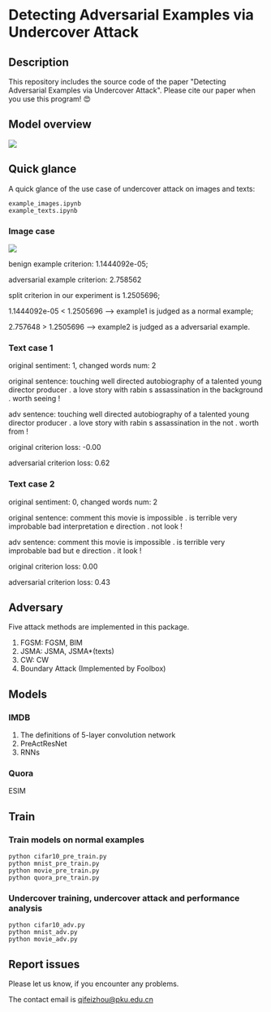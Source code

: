 # Detecting Adversarial Examples via Undercover Attack

## Description
This repository includes the source code of the paper "Detecting Adversarial Examples via Undercover Attack". Please cite our paper when you use this program! 😍

## Model overview
![](https://i.loli.net/2019/11/22/STtspcuDf6PVUqb.png)

## Quick glance
A quick glance of the use case of undercover attack on images and texts:

```
example_images.ipynb
example_texts.ipynb
```

### Image case
![](https://i.loli.net/2019/11/22/R4jFAODNUegpLvs.png)

benign example criterion:  1.1444092e-05;
 
adversarial example criterion:  2.758562

split criterion in our experiment is 1.2505696; 

1.1444092e-05 < 1.2505696 --> example1 is judged as a normal example; 

2.757648 > 1.2505696 --> example2 is judged as a adversarial example.

### Text case 1
original sentiment: 1, changed words num: 2

original sentence:  touching well directed autobiography of a talented young director producer . a love story with rabin s assassination in the background . worth seeing !

adv sentence: touching well directed autobiography of a talented young director producer . a love story with rabin s assassination in the not . worth from !

original criterion loss: -0.00

adversarial criterion loss: 0.62

### Text case 2
original sentiment: 0, changed words num: 2

original sentence:  comment this movie is impossible . is terrible very improbable bad interpretation e direction . not look !

adv sentence: comment this movie is impossible . is terrible very improbable bad but e direction . it look !

original criterion loss: 0.00

adversarial criterion loss: 0.43

## Adversary
Five attack methods are implemented in this package.

1. FGSM: FGSM, BIM
2. JSMA: JSMA, JSMA*(texts)
3. CW: CW
4. Boundary Attack (Implemented by Foolbox)

## Models
### IMDB

1. The definitions of 5-layer convolution network
2. PreActResNet 
3. RNNs

### Quora
ESIM
   
## Train
### Train models on normal examples

```
python cifar10_pre_train.py
python mnist_pre_train.py
python movie_pre_train.py
python quora_pre_train.py
```

### Undercover training, undercover attack and performance analysis

```
python cifar10_adv.py
python mnist_adv.py
python movie_adv.py
```

## Report issues
Please let us know, if you encounter any problems.

The contact email is qifeizhou@pku.edu.cn


